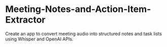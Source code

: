 # Meeting-Notes-and-Action-Item-Extractor
Create an app to convert meeting audio into structured notes and task lists using Whisper and OpenAI APIs.
